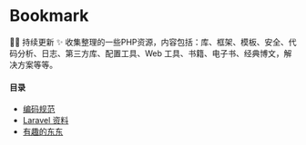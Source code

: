 # Bookmark
:cherries::sparkles: 持续更新 :sparkles: 
收集整理的一些PHP资源，内容包括：库、框架、模板、安全、代码分析、日志、第三方库、配置工具、Web 工具、书籍、电子书、经典博文，解决方案等等。

#### 目录
 - [编码规范](https://github.com/emanci/Bookmark/blob/master/Coding%20Standards.md)
 - [Laravel 资料](https://github.com/emanci/Bookmark/blob/master/Awesome%20Laravel)
 - [有趣的东东](https://github.com/emanci/Bookmark/blob/master/Funny%20Things.md)
